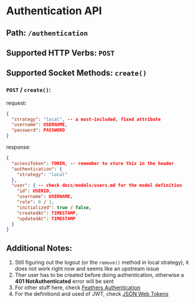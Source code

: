 # Authentication API

## Path: ```/authentication```

## Supported HTTP Verbs: ```POST```

## Supported Socket Methods: ```create()```

### ```POST``` / ```create()```:

request:
```json
{
  "strategy": "local", -- a must-included, fixed attribute
  "username": USERNAME,
  "password": PASSWORD
}
```

response:
```json
{
  "accessToken": TOKEN, -- remember to store this in the header
  "authentication": {
    "strategy": "local"
  },
  "user": { -- check docs/models/users.md for the model definition
    "id": USERID,
    "username": USERNAME,
    "role": 0 / 1,
    "initialized": true / false,
    "createdAt": TIMESTAMP,
    "updatedAt": TIMESTAMP
  }
}
```

## Additional Notes:

1. Still figuring out the logout (or the ```remove()``` method in local strategy), it does not work right now and seems like an upstream issue
2. Ther user has to be created before doing authentication, otherwise a **401 NotAuthenticated** error will be sent
3. For other stuff here, check [Feathers Authentication](https://docs.feathersjs.com/api/authentication/)
4. For the definitiond and used of JWT, check [JSON Web Tokens](https://jwt.io/introduction/)
